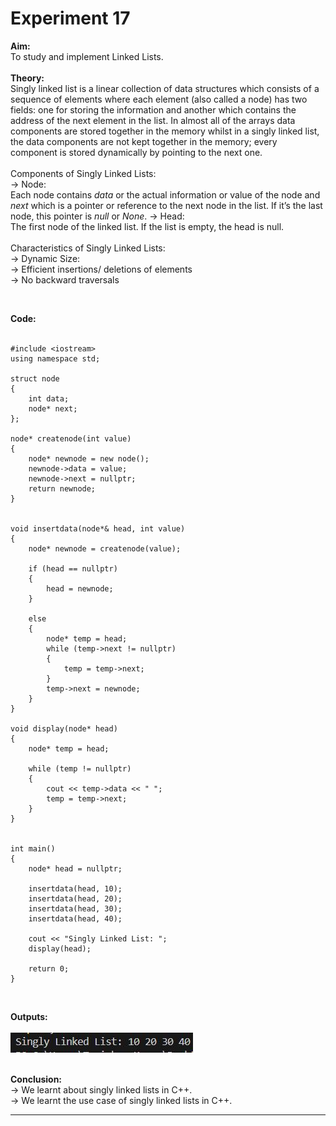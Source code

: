 # Experiment 17

**Aim:** <br>
To study and implement Linked Lists. <br>
<br>
**Theory:** <br>
Singly linked list is a linear collection of data structures which consists of a sequence of elements where each element (also called a node) has two fields: one for storing the information and another which contains the address of the next element in the list. In almost all of the arrays data components are stored together in the memory whilst in a singly linked list, the data components are not kept together in the memory; every component is stored dynamically by pointing to the next one.  <br>
<br>
Components of Singly Linked Lists: <br>
&#8594; Node: <br>
Each node contains _data_ or the actual information or value of the node and _next_ which is a pointer or reference to the next node in the list. If it’s the last node, this pointer is _null_ or _None_.
&#8594; Head: <br>
The first node of the linked list. If the list is empty, the head is null. <br>
<br>
Characteristics of Singly Linked Lists: <br>
&#8594; Dynamic Size: <br>
&#8594; Efficient insertions/ deletions of elements <br>
&#8594; No backward traversals <br>


<br>

**Code:** <br>
<br>
```
#include <iostream>
using namespace std;

struct node 
{
    int data;     
    node* next;
};

node* createnode(int value) 
{
    node* newnode = new node();  
    newnode->data = value;       
    newnode->next = nullptr; 
    return newnode;
}


void insertdata(node*& head, int value) 
{
    node* newnode = createnode(value);

    if (head == nullptr) 
    {
        head = newnode;
    } 
    
    else 
    {
        node* temp = head;
        while (temp->next != nullptr) 
        {
            temp = temp->next;
        }
        temp->next = newnode;
    }
}

void display(node* head) 
{
    node* temp = head;

    while (temp != nullptr) 
    {
        cout << temp->data << " ";
        temp = temp->next;
    }
}


int main() 
{
    node* head = nullptr;

    insertdata(head, 10);
    insertdata(head, 20);
    insertdata(head, 30);
    insertdata(head, 40);

    cout << "Singly Linked List: ";
    display(head);

    return 0;
}

```
<br>

**Outputs:**  <br>
<br>
![exp17 output](https://github.com/tanishaamenon/CDS---Linked-Lists/blob/main/exp17.JPG) <br>
<br>

**Conclusion:** <br>
&#8594; We learnt about singly linked lists in C++. <br>
&#8594; We learnt the use case of singly linked lists in C++. <br>
*******
<br>
